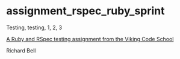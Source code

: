 assignment_rspec_ruby_sprint
============================

Testing, testing, 1, 2, 3

[A Ruby and RSpec testing assignment from the Viking Code School](http://www.vikingcodeschool.com)

Richard Bell
